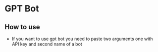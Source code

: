 # GPT Bot

## How to use
- If you want to use gpt bot you need to paste two arguments one with API key and second name of a bot
